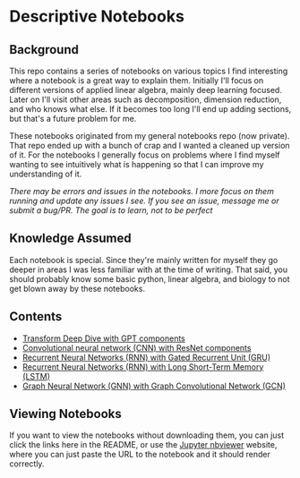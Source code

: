 # Descriptive Notebooks 

## Background

This repo contains a series of notebooks on various topics I find interesting where a notebook is a great way to explain them.  Initially I'll focus on different versions of applied linear algebra, mainly deep learning focused.  Later on I'll visit other areas such as decomposition, dimension reduction, and who knows what else. If it becomes too long I'll end up adding sections, but that's a future problem for me. 

These notebooks originated from my general notebooks repo (now private). That repo ended up with a bunch of crap and I wanted a cleaned up version of it.  For the notebooks I generally focus on problems where I find myself wanting to see intuitively what is happening so that I can improve my understanding of it.  

*There may be errors and issues in the notebooks.  I more focus on them running and update any issues I see. If you see an issue, message me or submit a bug/PR. The goal is to learn, not to be perfect*

## Knowledge Assumed

Each notebook is special. Since they're mainly written for myself they go deeper in areas I was less familiar with at the time of writing. That said, you should probably know some basic python, linear algebra, and biology to not get blown away by these notebooks. 

## Contents

* [Transform Deep Dive with GPT components](https://nbviewer.org/github/djemec/descriptive_notebooks/blob/main/gpt_transformer_explainer.ipynb)
* [Convolutional neural network (CNN) with ResNet components](https://nbviewer.org/github/djemec/descriptive_notebooks/blob/main/cnn_resnet_explainer.ipynb)
* [Recurrent Neural Networks (RNN) with Gated Recurrent Unit (GRU)](https://nbviewer.org/github/djemec/descriptive_notebooks/blob/main/rnn_gru_explainer.ipynb)
* [Recurrent Neural Networks (RNN) with Long Short-Term Memory (LSTM)](https://nbviewer.org/github/djemec/descriptive_notebooks/blob/main/rnn_lstm_explainer.ipynb)
* [Graph Neural Network (GNN) with Graph Convolutional Network (GCN)](https://nbviewer.org/github/djemec/descriptive_notebooks/blob/main/gnn_gcn_explainer.ipynb)

## Viewing Notebooks

If you want to view the notebooks without downloading them, you can just click the links here in the README, or use the [Jupyter nbviewer](https://nbviewer.jupyter.org/) website, where you can just paste the URL to the notebook and it should render correctly.